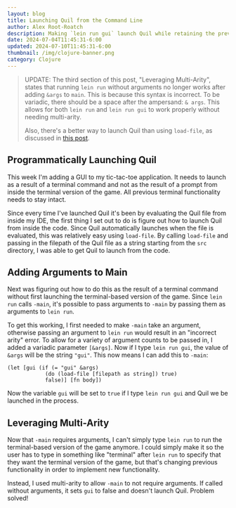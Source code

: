 ```yaml
---
layout: blog
title: Launching Quil from the Command Line
author: Alex Root-Roatch
description: Making `lein run gui` launch Quil while retaining the previous `lein run` command for the terminal UI
date: 2024-07-04T11:45:31-6:00
updated: 2024-07-10T11:45:31-6:00
thumbnail: /img/clojure-banner.png
category: Clojure
---
```


> UPDATE: The third section of this post, "Leveraging Multi-Arity", states that running `lein run` without arguments no longer works after adding `&args` to `main`. This is because this syntax is incorrect. To be variadic, there should be a space after the ampersand: `& args`. This allows for both `lein run` and `lein run gui` to work properly without needing multi-arity.
> 
> Also, there's a better way to launch Quil than using `load-file`, as discussed in [this post](https://arootroatch-blog.vercel.app/better-way-to-launch-quil).

## Programmatically Launching Quil

This week I'm adding a GUI to my tic-tac-toe application. It needs to launch as a result of a terminal command and not as the result of a prompt from inside the terminal version of the game. All previous terminal functionality needs to stay intact. 

Since every time I've launched Quil it's been by evaluating the Quil file from inside my IDE, the first thing I set out to do is figure out how to launch Quil from inside the code. Since Quil automatically launches when the file is evaluated, this was relatively easy using `load-file`. By calling `load-file` and passing in the filepath of the Quil file as a string starting from the `src` directory, I was able to get Quil to launch from the code.

## Adding Arguments to Main

Next was figuring out how to do this as the result of a terminal command without first launching the terminal-based version of the game. Since `lein run` calls `-main`, it's possible to pass arguments to `-main` by passing them as arguments to `lein run`.

To get this working, I first needed to make `-main` take an argument, otherwise passing an argument to `lein run` would result in an "incorrect arity" error. To allow for a variety of argument counts to be passed in, I added a variadic parameter `[&args]`. Now if I type `lein run gui`, the value of `&args` will be the string `"gui"`. This now means I can add this to `-main`:

```
(let [gui (if (= "gui" &args) 
            (do (load-file [filepath as string]) true) 
            false)] [fn body])
```

Now the variable `gui` will be set to `true` if I type `lein run gui` and Quil we be launched in the process.

## Leveraging Multi-Arity

Now that `-main` requires arguments, I can't simply type `lein run` to run the terminal-based version of the game anymore. I could simply make it so the user has to type in something like "terminal" after `lein run` to specify that they want the terminal version of the game, but that's changing previous functionality in order to implement new functionality. 

Instead, I used multi-arity to allow `-main` to not require arguments. If called without arguments, it sets `gui` to false and doesn't launch Quil. Problem solved! 


